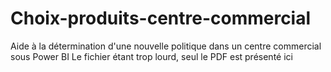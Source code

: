 # Choix-produits-centre-commercial
Aide à la détermination d'une nouvelle politique dans un centre commercial sous Power BI
Le fichier étant trop lourd, seul le PDF est présenté ici
